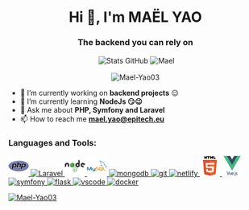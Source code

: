 <h1 align="center">Hi 👋, I'm MAËL YAO</h1>
<h3 align="center">The backend you can rely on</h3>

<p align="center"> <img align="center" src="https://github-readme-stats.vercel.app/api?username=Mael-Yao03&show_icons=true&theme=vue-dark&hide_border=true" alt="Stats GitHub" /> <img align="center" src="https://github-readme-streak-stats.herokuapp.com/?user=Mael-Yao03&theme=vue-dark&hide_border=true&date_format=M%20j%5B%2C%20Y%5D&currStreakNum=DDDDDD" alt="Mael" />
</p>
<p align="center"><img align="center" src="https://github-readme-stats.vercel.app/api/top-langs?username=Mael-Yao03&show_icons=true&locale=en&layout=compact&theme=blue-dark" alt="Mael-Yao03" /></p>




- 🔭 I’m currently working on **backend projects** 😌
- 🌱 I’m currently learning **NodeJs 😏😉**
- 💬 Ask me about **PHP, Symfony and Laravel**
- 📫 How to reach me **mael.yao@epitech.eu**

<h3 align="left">Languages and Tools:</h3>
<p align="left">


<a href="https://www.php.net" target="_blank" rel="noreferrer">
    <img src="https://raw.githubusercontent.com/devicons/devicon/master/icons/php/php-original.svg" alt="php" width="40" height="40"/>
</a>

<a href="https://www.laravel.com/" target="_blank" rel="noreferrer">
    <img src="https://w7.pngwing.com/pngs/399/620/png-transparent-laravel-hd-logo.png" alt="Laravel" width="40" height="40"/>
</a>

<a href="https://nodejs.org" target="_blank" rel="noreferrer">
    <img src="https://raw.githubusercontent.com/devicons/devicon/master/icons/nodejs/nodejs-original-wordmark.svg" alt="nodejs" width="40" height="40"/>
</a>

<a href="https://www.mysql.com/" target="_blank" rel="noreferrer">
    <img src="https://raw.githubusercontent.com/devicons/devicon/master/icons/mysql/mysql-original-wordmark.svg" alt="mysql" width="40" height="40"/>
</a>

<a href="https://mongodb.com" target="_blank" rel="noreferrer">
    <img src="https://1000logos.net/wp-content/uploads/2020/08/MongoDB-Logo.png" alt="mongodb" width="80" height="40"/>
</a>

<a href="https://git-scm.com/" target="_blank" rel="noreferrer">
    <img src="https://www.vectorlogo.zone/logos/git-scm/git-scm-icon.svg" alt="git" width="40" height="40"/>
</a>

<a href="https://netlify.com" target="_blank" rel="noreferrer">
    <img src="https://upload.wikimedia.org/wikipedia/commons/thumb/b/b8/Netlify_logo.svg/1200px-Netlify_logo.svg.png" alt="netlify" width="100" height="40"/>
</a>

<a href="https://www.w3.org/html/" target="_blank" rel="noreferrer">
    <img src="https://raw.githubusercontent.com/devicons/devicon/master/icons/html5/html5-original-wordmark.svg" alt="html5" width="40" height="40"/>
</a>

<a href="https://vuejs.org/" target="_blank" rel="noreferrer">
    <img src="https://raw.githubusercontent.com/devicons/devicon/master/icons/vuejs/vuejs-original-wordmark.svg" alt="vuejs" width="40" height="40"/>
</a>

<a href="https://symfony.com/" target="_blank" rel="noreferrer">
    <img src="https://cdn.icon-icons.com/icons2/2389/PNG/512/symfony_logo_icon_144821.png" alt="symfony" width="40" height="40"/>
</a>

<a href="https://flask.palletsprojects.com" target="_blank" rel="noreferrer">
    <img src="https://play-lh.googleusercontent.com/keVVojxW-b11NTKWZg8GulfLlhqBpATvqGFViblYsI0fxW_8a0sIPgyRlB94Gu1AQMY" alt="flask" width="40" height="40"/>
</a>

<a href="https://code.visualstudio.com" target="_blank" rel="noreferrer">
    <img src="https://seeklogo.com/images/V/visual-studio-code-logo-449D71944F-seeklogo.com.png" alt="vscode" width="40" height="40"/>
</a>

<a href="https://www.docker.com/" target="_blank" rel="noreferrer">
    <img src="https://1000logos.net/wp-content/uploads/2021/11/Docker-Logo-2013.png" alt="docker" width="40" height="40"/>
</a>

<p align="cente"> <a href="https://github.com/ryo-ma/github-profile-trophy"><img src="https://github-profile-trophy.vercel.app/?username=Mael-Yao03&theme=nord" alt="Mael-Yao03" /></a> </p>
